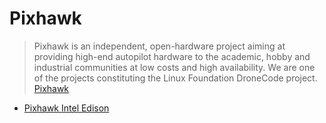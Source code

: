 # Pixhawk

> Pixhawk is an independent, open-hardware project aiming at providing high-end autopilot hardware to the academic, hobby and industrial communities at low costs and high availability. We are one of the projects constituting the Linux Foundation DroneCode project. [Pixhawk](https://pixhawk.org/start)

- [Pixhawk Intel Edison](https://pixhawk.org/peripherals/onboard_computers/intel_edison)